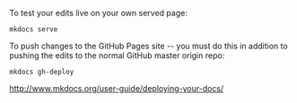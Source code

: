 
To test your edits live on your own served page:

`mkdocs serve`

To push changes to the GitHub Pages site -- you must do this in addition to pushing the edits to the normal GitHub master origin repo:

`mkdocs gh-deploy`

http://www.mkdocs.org/user-guide/deploying-your-docs/